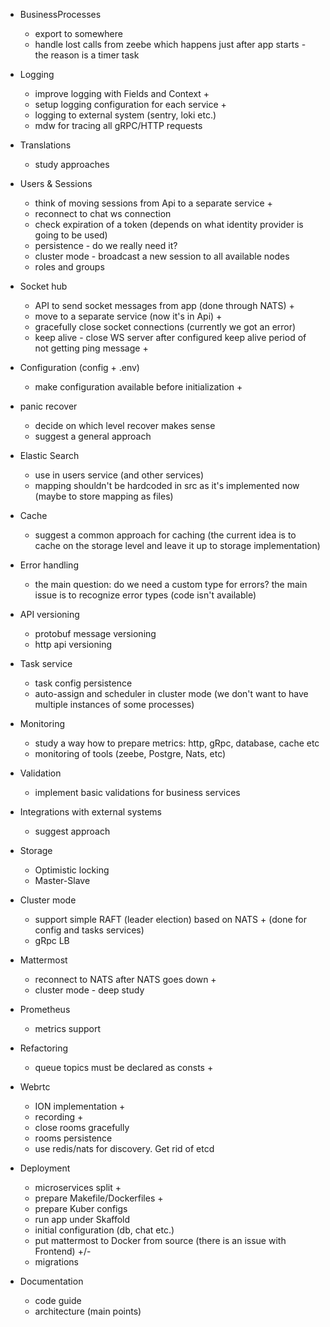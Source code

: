 - BusinessProcesses
    - export to somewhere 
    - handle lost calls from zeebe which happens just after app starts - the reason is a timer task

- Logging
    - improve logging with Fields and Context + 
    - setup logging configuration for each service +
    - logging to external system (sentry, loki etc.)
    - mdw for tracing all gRPC/HTTP requests

- Translations
    - study approaches 

- Users & Sessions
    - think of moving sessions from Api to a separate service + 
    - reconnect to chat ws connection 
    - check expiration of a token (depends on what identity provider is going to be used)
    - persistence - do we really need it?
    - cluster mode - broadcast a new session to all available nodes
    - roles and groups

- Socket hub 
    - API to send socket messages from app (done through NATS) + 
    - move to a separate service (now it's in Api) +
    - gracefully close socket connections (currently we got an error)
    - keep alive - close WS server after configured keep alive period of not getting ping message +

- Configuration (config + .env) 
    - make configuration available before initialization +

- panic recover
    - decide on which level recover makes sense
    - suggest a general approach

- Elastic Search
    - use in users service (and other services)
    - mapping shouldn't be hardcoded in src as it's implemented now (maybe to store mapping as files)

- Cache
    - suggest a common approach for caching (the current idea is to cache on the storage level and leave it up to storage implementation) 

- Error handling
    - the main question: do we need a custom type for errors? the main issue is to recognize error types (code isn't available)
    
- API versioning
    - protobuf message versioning
    - http api versioning

- Task service
    - task config persistence
    - auto-assign and scheduler in cluster mode (we don't want to have multiple instances of some processes)

- Monitoring
    - study a way how to prepare metrics: http, gRpc, database, cache etc
    - monitoring of tools (zeebe, Postgre, Nats, etc)

- Validation 
    - implement basic validations for business services
    
- Integrations with external systems
    - suggest approach
    
- Storage
    - Optimistic locking
    - Master-Slave 
    
- Cluster mode 
    - support simple RAFT (leader election) based on NATS +  (done for config and tasks services)
    - gRpc LB
    
- Mattermost
    - reconnect to NATS after NATS goes down +
    - cluster mode - deep study 
    
- Prometheus
    - metrics support

- Refactoring
    - queue topics must be declared as consts + 
    
- Webrtc
    - ION implementation +
    - recording + 
    - close rooms gracefully
    - rooms persistence
    - use redis/nats for discovery. Get rid of etcd

- Deployment
    - microservices split +
    - prepare Makefile/Dockerfiles +
    - prepare Kuber configs 
    - run app under Skaffold
    - initial configuration (db, chat etc.)
    - put mattermost to Docker from source (there is an issue with Frontend) +/-
    - migrations
     
- Documentation
    - code guide
    - architecture (main points)